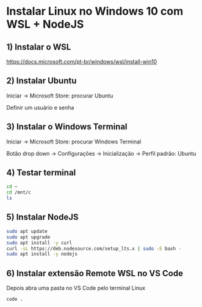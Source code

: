 # Instalar Linux no Windows 10 com WSL + NodeJS

## 1) Instalar o WSL

https://docs.microsoft.com/pt-br/windows/wsl/install-win10

## 2) Instalar Ubuntu

Iniciar -> Microsoft Store: procurar Ubuntu

Definir um usuário e senha

## 3) Instalar o Windows Terminal

Iniciar -> Microsoft Store: procurar Windows Terminal

Botão drop down -> Configurações -> Inicialização -> Perfil padrão: Ubuntu

## 4) Testar terminal
```bash
cd ~
cd /mnt/c
ls
```

## 5) Instalar NodeJS
```bash
sudo apt update
sudo apt upgrade
sudo apt install -y curl
curl -sL https://deb.nodesource.com/setup_lts.x | sudo -E bash -
sudo apt install -y nodejs
```

## 6) Instalar extensão Remote WSL no VS Code

Depois abra uma pasta no VS Code pelo terminal Linux
```bash
code .
```
